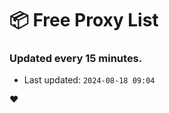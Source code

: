 # :package: Free Proxy List
### Updated every 15 minutes.

- Last updated: `2024-08-18 09:04`

:heart:
